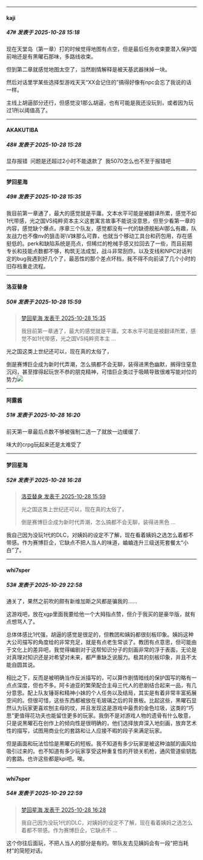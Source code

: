 ﻿
*****

####  kaji  
##### 47#       发表于 2025-10-28 15:18

现在天堂岛（第一章）打的时候觉得地图有点空，但是最后任务收束要潜入保护国前哨还是有黑曜石那味，多路线收束。

但到第二章就感觉地图太空了，当然剧情解释是被天基武器抹掉一块。

然后对话里学某些选择型游戏天天“XX会记住的”搞得好像有npc会忘了我说的话一样。

主线上胡逼部分还行，但感觉没1那么胡逼，也有可能是我还没玩到，或者因为玩过1所以阈值高了。


*****

####  AKAKUTIBA  
##### 48#       发表于 2025-10-28 15:28

显存报错  问题是还超过2小时不能退款了  我5070怎么也不至于报错吧


*****

####  梦回星海  
##### 49#       发表于 2025-10-28 15:35

我目前第一章通了，最大的感觉就是平庸。文本水平可能是被翻译所累，感觉不如1代带感，光之国VS纯粹资本主义这套寓言故事不能说没意思，但至少看第一章的内容，感觉缺个爆点。序章三个队友，感觉都没有一代的缺德舰船AI那么有趣，队友战力也不像nv的狙击哥\V妹那么可靠，也就当个移动工具台和药包用，存在感挺低的。perk和缺陷系统是亮点，但稀烂的枪械手感又拉回去了一些，而且前期专长和技能点数都不够，构筑无法成型，战斗非常刮痧。以及支线和NPC对话判定的bug我遇到好几个了，最恶性的那个差点坏档，我不得不向前读了几个小时的旧存档重走流程。


*****

####  洛亚替身  
##### 50#       发表于 2025-10-28 15:59

<blockquote><a href="httphttps://stage1st.com/2b/forum.php?mod=redirect&amp;goto=findpost&amp;pid=68639043&amp;ptid=2265466" target="_blank">梦回星海 发表于 2025-10-28 15:35</a>

我目前第一章通了，最大的感觉就是平庸。文本水平可能是被翻译所累，感觉不如1代带感，光之国VS纯粹资本主 ...</blockquote>
光之国这类上世纪还可以，现在真的太俗了，

倒是赛博巨企成为新时代弄潮，怎么搞都不会无聊，装得进黑色幽默，搁得住窒息沉闷，甚至撑得起玩世不恭的朋克精神，可惜巨企类过于吸睛导致很难写能对位的势力<img src="https://static.stage1st.com/image/smiley/face2017/033.png" referrerpolicy="no-referrer">


*****

####  阿露酱  
##### 51#       发表于 2025-10-28 16:20

前天第一章最后点数不够被强制二选一了就放一边缓缓了.

味大的crpg玩起来还是太难受了


*****

####  梦回星海  
##### 52#       发表于 2025-10-28 16:28

<blockquote><a href="httphttps://stage1st.com/2b/forum.php?mod=redirect&amp;goto=findpost&amp;pid=68639199&amp;ptid=2265466" target="_blank">洛亚替身 发表于 2025-10-28 15:59</a>

光之国这类上世纪还可以，现在真的太俗了，

倒是赛博巨企成为新时代弄潮，怎么搞都不会无聊，装得进黑色 ...</blockquote>
我自己因为没玩1代的DLC，对姨妈的设定不了解，现在看着姨妈之选怎么着都不带感。作为赛博巨企，它缺点不把人当人的味道，蛐蛐连升三级送死套餐太“小白”了。


*****

####  whi7sper  
##### 53#       发表于 2025-10-29 22:58

通关了，果然之前吹的颇有新维加斯之风都是骗我的......

这游戏吧，放在xgp里面我要给他一个大拇指点赞，但介于我买的是豪华版，就有点想骂人了。

总体体感比1代强，胡逼的感觉是很足的，但教团和姨妈都很刻板印象。姨妈这种大公司描写的角度给的非常充足，就是有点老生常谈了。教团有点意思，但可能由于文化上的差异吧，我觉得编剧对于这帮知识分子的刻画非常的浮于表面，无论是对真理对知识还是对希望对未来，都严重缺乏说服力。极其的刻板印象，并且不太能自圆其说。

相比之下，反而是被明确当作反派描写的，可以算作剧情暗线的保护国写的略有一点点深度，但也不多。阿卡迪亚的繁荣配合主母三代人的悲剧结合起来一品，有几分意思。配上队友锤哥和精神小妹的个人任务以及结局，其实是有着非常丰富拓展空间的。但很可惜，这些东西都被放在毛玻璃之后的背景板。比起这些，黑曜石显然认为玩家更喜欢刨主母的坟，并且发现这是游戏中最贵的金色垃圾，这类的“巧思”更值得花功夫也能留住更多的玩家。我倒不是对游戏人物的遗骨有什么敬意，只是说黑曜石在创作上的倾向性是很明确的，他们选择放弃深入地刻画，放弃艺术性的描写，试图用商业化的套路和让人应接不暇的段子来满足玩家。

但是画面和玩法恰恰是黑曜石的短板。我不知道有多少玩家是被这种油腻的画风给吸引过来的。也不知道有多少玩家享受这种重复性的开锁关机枪，通风管道偷钥匙的套路。也许这些都是kpi吧。唉。

*****

####  whi7sper  
##### 54#       发表于 2025-10-29 22:59

<blockquote><a href="httphttps://stage1st.com/2b/forum.php?mod=redirect&amp;goto=findpost&amp;pid=68639389&amp;ptid=2265466" target="_blank">梦回星海 发表于 2025-10-28 16:28</a>

我自己因为没玩1代的DLC，对姨妈的设定不了解，现在看着姨妈之选怎么着都不带感。作为赛博巨企，它缺点不 ...</blockquote>
这个你往后面玩，不把人当人的部分是有的。带队友去见姨妈会有一段“把当耗材”的简短对话。


